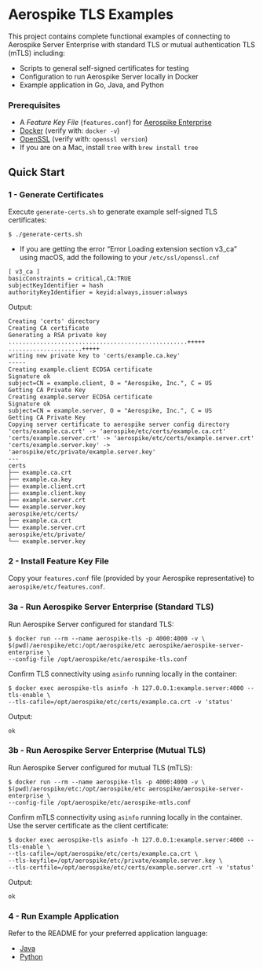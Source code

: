 Aerospike TLS Examples
================================================================================

This project contains complete functional examples of connecting to Aerospike
Server Enterprise with standard TLS or mutual authentication TLS (mTLS)
including:

* Scripts to general self-signed certificates for testing
* Configuration to run Aerospike Server locally in Docker
* Example application in Go, Java, and Python

### Prerequisites

* A *Feature Key File* (`features.conf`) for 
  [Aerospike Enterprise](https://www.aerospike.com/products/product-matrix/)
* [Docker](https://www.docker.com/) (verify with: `docker -v`)
* [OpenSSL](https://www.openssl.org/) (verify with: `openssl version`)
* If you are on a Mac, install `tree` with `brew install tree`

Quick Start
--------------------------------------------------------------------------------

### 1 - Generate Certificates

Execute `generate-certs.sh` to generate example self-signed TLS certificates:

```
$ ./generate-certs.sh
```
* If you are getting the error “Error Loading extension section v3_ca” using macOS, add the following to your `/etc/ssl/openssl.cnf`
```
[ v3_ca ]
basicConstraints = critical,CA:TRUE
subjectKeyIdentifier = hash
authorityKeyIdentifier = keyid:always,issuer:always
```

Output:
```
Creating 'certs' directory
Creating CA certificate
Generating a RSA private key
...................................................+++++
.....................+++++
writing new private key to 'certs/example.ca.key'
-----
Creating example.client ECDSA certificate
Signature ok
subject=CN = example.client, O = "Aerospike, Inc.", C = US
Getting CA Private Key
Creating example.server ECDSA certificate
Signature ok
subject=CN = example.server, O = "Aerospike, Inc.", C = US
Getting CA Private Key
Copying server certificate to aerospike server config directory
'certs/example.ca.crt' -> 'aerospike/etc/certs/example.ca.crt'
'certs/example.server.crt' -> 'aerospike/etc/certs/example.server.crt'
'certs/example.server.key' -> 'aerospike/etc/private/example.server.key'
---
certs
├── example.ca.crt
├── example.ca.key
├── example.client.crt
├── example.client.key
├── example.server.crt
└── example.server.key
aerospike/etc/certs/
├── example.ca.crt
└── example.server.crt
aerospike/etc/private/
└── example.server.key
```

### 2 - Install Feature Key File

Copy your `features.conf` file (provided by your Aerospike representative) to 
`aerospike/etc/features.conf`.

### 3a - Run Aerospike Server Enterprise (Standard TLS)

Run Aerospike Server configured for standard TLS:

```
$ docker run --rm --name aerospike-tls -p 4000:4000 -v \
$(pwd)/aerospike/etc:/opt/aerospike/etc aerospike/aerospike-server-enterprise \
--config-file /opt/aerospike/etc/aerospike-tls.conf
```

Confirm TLS connectivity using `asinfo` running locally in the container:

```
$ docker exec aerospike-tls asinfo -h 127.0.0.1:example.server:4000 --tls-enable \
--tls-cafile=/opt/aerospike/etc/certs/example.ca.crt -v 'status'
```

Output:
```
ok
```

### 3b - Run Aerospike Server Enterprise (Mutual TLS)

Run Aerospike Server configured for mutual TLS (mTLS):

```
$ docker run --rm --name aerospike-tls -p 4000:4000 -v \
$(pwd)/aerospike/etc:/opt/aerospike/etc aerospike/aerospike-server-enterprise \
--config-file /opt/aerospike/etc/aerospike-mtls.conf
```

Confirm mTLS connectivity using `asinfo` running locally in the container. Use
the server certificate as the client certificate:

```
$ docker exec aerospike-tls asinfo -h 127.0.0.1:example.server:4000 --tls-enable \
--tls-cafile=/opt/aerospike/etc/certs/example.ca.crt \
--tls-keyfile=/opt/aerospike/etc/private/example.server.key \
--tls-certfile=/opt/aerospike/etc/certs/example.server.crt -v 'status'
```

Output:
```
ok
```

### 4 - Run Example Application

Refer to the README for your preferred application language:

* [Java](tls-example-java/README.md)
* [Python](tls-example-python/README.md)
